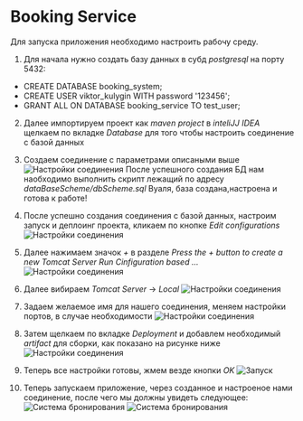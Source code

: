 # Booking Service

Для запуска приложения необходимо настроить рабочу среду.
1. Для начала нужно создать базу данных в субд *postgresql* на порту 5432:

* CREATE DATABASE booking_system;
* CREATE USER viktor_kulygin WITH password '123456';
* GRANT ALL ON DATABASE booking_service TO test_user;

2. Далее импортируем проект как *maven project* в *inteliJJ IDEA* щелкаем по вкладке *Database*
для того чтобы настроить соединение с базой данных
3. Создаем соединение с параметрами описаными выше
![Настройки соединения](http://www.picshare.ru/uploads/171218/BQt47YEH06.jpg)
После успешного создания БД нам наобходимо выполнить скрипт лежащий по адресу *dataBaseScheme/dbScheme.sql*
Вуаля, база создана,настроена и готова к работе!

4. После успешно создания соединения с базой данных, настроим запуск и деплоинг проекта,
кликаем по кнопке *Edit configurations*
![Настройки соединения](http://www.picshare.ru/uploads/171218/uU9r6vIz20.jpg)
5. Далее нажимаем значок *+* в разделе *Press the + button to create a new Tomcat Server Run Cinfiguration based ...*
![Настройки соединения](http://www.picshare.ru/uploads/171218/E983P7Tmkb.jpg)
6. Далее вибираем *Tomcat Server* -> *Local*
![Настройки соединения](http://www.picshare.ru/uploads/171218/F7N974x769.jpg)
7. Задаем желаемое имя для нашего соединения, меняем настройки портов, в случае необходимости
![Настройки соединения](http://www.picshare.ru/uploads/171218/LrcmLjpo0L.jpg)
8. Затем щелкаем по вкладке *Deployment* и добавлем необходимый *artifact* для сборки, как показано на рисунке ниже
![Настройки соединения](http://www.picshare.ru/uploads/171218/54t2418wjK.jpg) 
9. Теперь все настройки готовы, жмем везде кнопки *OK*
![Запуск](http://www.picshare.ru/uploads/171218/ZTqRGAtf9O.jpg) 
10. Теперь запускаем приложение, через созданное и настроеное нами соединение,
после чего мы должны увидеть следующее:
![Система бронирования](http://www.picshare.ru/uploads/171218/8H33g9hZ7h.jpg) 
![Система бронирования](http://www.picshare.ru/uploads/171218/99HAeYy192.jpg)
